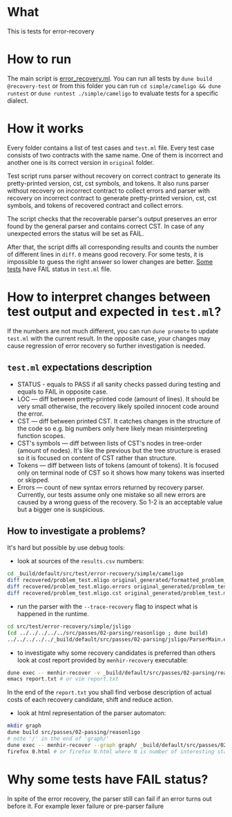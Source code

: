 # What

This is tests for error-recovery

# How to run

The main script is [error_recovery.ml](error_recovery.ml).
You can run all tests by `dune build @recovery-test` or from this folder you can run `cd simple/cameligo && dune runtest` or `dune runtest ./simple/cameligo` to evaluate tests for a specific dialect.

# How it works

Every folder contains a list of test cases and `test.ml` file.
Every test case consists of two contracts with the same name.
One of them is incorrect and another one is its correct version in `original` folder.

Test script runs parser without recovery on correct contract to generate its pretty-printed version, cst, cst symbols, and tokens.
It also runs parser without recovery on incorrect contract to collect errors and parser with recovery on incorrect contract to generate pretty-printed version, cst, cst symbols, and tokens of recovered contract and collect errors.

The script checks that the recoverable parser's output preserves an error found by the general parser and contains correct CST.
In case of any unexpected errors the status will be set as FAIL.

After that, the script diffs all corresponding results and counts the number of different lines in `diff`. `0` means good recovery. For some tests, it is impossible to guess the right answer so lower changes are better. [Some tests](#why-some-tests-have-fail-status) have FAIL status in `test.ml` file.

# How to interpret changes between test output and expected in `test.ml`?

If the numbers are not much different, you can run `dune promote` to update `test.ml` with the current result. In the opposite case, your changes may cause regression of error recovery so further investigation is needed.

## `test.ml` expectations description

- STATUS - equals to PASS if all sanity checks passed during testing and equals to FAIL in opposite case.
- LOC — diff between pretty-printed code (amount of lines). It should be very small otherwise, the recovery likely spoiled innocent code around the error.
- CST — diff between printed CST. It catches changes in the structure of the code so e.g. big numbers only here likely mean misinterpreting function scopes.
- CST's symbols — diff between lists of CST's nodes in tree-order (amount of
nodes). It's like the previous but the tree structure is erased so it is focused on content of CST rather than structure.
- Tokens — diff between lists of tokens (amount of tokens). It is focused only on terminal node of CST so it shows how many tokens was inserted or skipped.
- Errors — count of new syntax errors returned by recovery parser. Currently, our tests assume only one mistake so all new errors are caused by a wrong guess of the recovery. So 1-2 is an acceptable value but a bigger one is suspicious.

## How to investigate a problems?

It's hard but possible by use debug tools:
- look at sources of the `results.csv` numbers:
```bash
cd _build/default/src/test/error-recovery/simple/cameligo
diff recovered/problem_test.mligo original_generated/formatted_problem_test.mligo
diff recovered/problem_test.mligo.errors original_generated/problem_test.mligo.errors
diff recovered/problem_test.mligo.cst original_generated/problem_test.mligo.cst
```
- run the parser with the `--trace-recovery` flag to inspect what is happened in the runtime.
```bash
cd src/test/error-recovery/simple/jsligo
(cd ../../../../../src/passes/02-parsing/reasonligo ; dune build)
../../../../../_build/default/src/passes/02-parsing/jsligo/ParserMain.exe --recovery --trace-recovery --pretty -- problem_test.jsligo
```
- to investigate why some recovery candidates is preferred than others look at cost report provided by `menhir-recovery` executable:
```bash
dune exec -- menhir-recover -v _build/default/src/passes/02-parsing/reasonligo/Parser.cmly 2> report.txt > /dev/null
emacs report.txt # or vim report.txt
```
In the end of the `report.txt` you shall find verbose description of actual costs of each recovery candidate, shift and reduce action.
- look at html representation of the parser automaton:
```bash
mkdir graph
dune build src/passes/02-passing/reasonligo
# note '/' in the end of 'graph/'
dune exec -- menhir-recover --graph graph/ _build/default/src/passes/02-parsing/jsligo/Parser.cmly
firefox 0.html # or firefox N.html where N is number of interesting state
```

# Why some tests have FAIL status?

In spite of the error recovery, the parser still can fail if an error turns out before it. For example lexer failure or pre-parser failure
